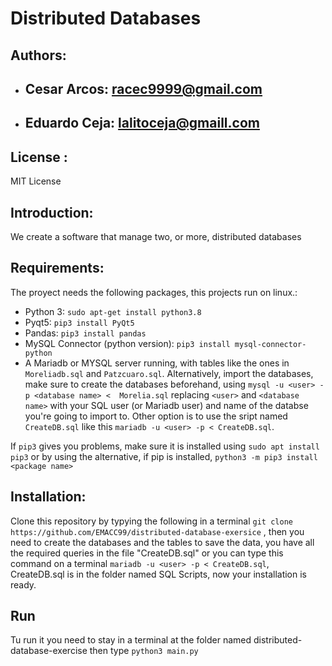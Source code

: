 # Distributed Databases
## Authors:
* ## Cesar Arcos: racec9999@gmail.com
* ## Eduardo Ceja: lalitoceja@gmaill.com
## License :
MIT License
## Introduction:
We create a software that manage two, or more, distributed databases
## Requirements:
The proyect needs the following packages, this projects run on linux.:
* Python 3: `sudo apt-get install python3.8`
* Pyqt5: `pip3 install PyQt5`
* Pandas: `pip3 install pandas `
* MySQL Connector (python version): `pip3 install mysql-connector-python`
* A Mariadb or MYSQL server running, with tables like the ones in `Moreliadb.sql` and `Patzcuaro.sql`. Alternatively, import the databases, make sure to create the databases beforehand, using `mysql -u <user> -p <database name> <  Morelia.sql` replacing `<user>` and `<database name>` with your SQL user (or Mariadb user) and name of the databse you're going to import to. Other option is to use the sript named `CreateDB.sql` like this `mariadb -u <user> -p < CreateDB.sql`.

If `pip3` gives you problems, make sure it is installed using `sudo apt install pip3` or by using the alternative, if pip is installed,  `python3 -m pip3 install <package name>`
## Installation:
Clone this repository by typying the following in a terminal `git clone https://github.com/EMACC99/distributed-database-exersice` , then you need to create the databases and the tables to save the data, you have all the required queries in the file "CreateDB.sql" or you can type this command on a terminal `mariadb -u <user> -p < CreateDB.sql`, CreateDB.sql is in the folder named SQL Scripts, now your installation is ready.

## Run
Tu run it you need to stay in a terminal at the folder named distributed-database-exercise then type `python3 main.py`
